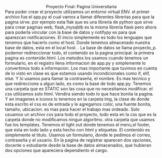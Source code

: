 <div align="center">
        <font-size="60px">
        Proyecto Final: Pagina Universitaria 
<font-size="30px">               
<div align="left">
Para poder crear el proyecto utilizamos un entorno virtual  ENV. el primer archivo fue el app.py el cual vamos a llamar diferentes librerias para que la pagina sirve. por ejemplo esta flak que es una libreria de python que sirve para crear paginas web, flask_mysqldb es la misma libreria flask pero ahora para poderla vincular con la base de datos y notifypy es para que aparezcan notificaciones. El inicio simplemente es todo los lenguajes que tenemos que hacerlo como el host. Donde tenemos almacenado nuestra base de datos, esta en el local host. . La base de datos se llama proyecto_p. podemor redireccionar todo, el contenido es la pagina principal. la primera pagina es contenido.html. Los metodos los usamos cuando tenemos un formulario, en el registro llena informacion de app.py y simplemente lo convertimos todo a informacion. Los mas importante que tuvimos en cuenta de lo visto en clase es que estamos usando incondicionales como if, elif, else. Y lo usamos para llamar la contraseña, el nombre. Es mas tecnico y que redireccione a algun lado, es como la base de todo app.py. Tenemos una carpeta que es STATIC son las cosa que no necesitamos modificar. el css utilizamos solo html. Vendira siendo todo lo que hace bonita la pagina. Y en imagenes e iconos lo tenemos en la carpeta img, la clase de donde esta escrito el css es de entrada y le agregamos color, una fuente bonita, tamaño, ubicacion. es mas para hacer el trabajo mas ordeado. Solo usuamos un archivo css para todo el proyecto, todo esta en la css que es la carpeta donde no modificamos ningun algoritmo. otra carpeta que usamos fue los templates. Tenemos el light out donde tenemos el menu,el footer,  que esta en todo lado y esta hecho con html y etiquetas. El contenido es simplemente el titulo. Usamos un formulario, donde le pedimos el correo, contraseña y el usuario. En la pagina de registrar aparecen dos opciones, docente o estudiante desde la base de datos almacenados, que hubieran dos opciones que apareciera dependiento el cargo.
